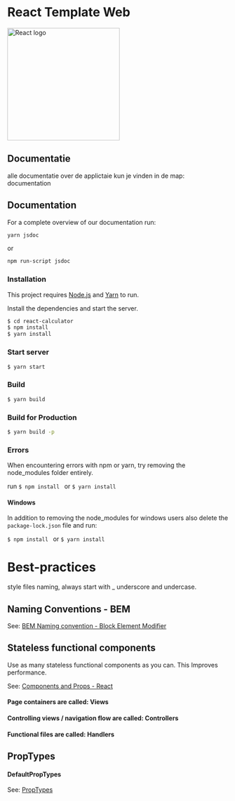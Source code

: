 # React Template Web
<img src="https://cdn-images-1.medium.com/max/512/1*qUlxDdY3T-rDtJ4LhLGkEg.png" alt="React logo" width="256" height="auto">


## Documentatie

alle documentatie over de applictaie kun je vinden in de map: documentation

## Documentation

For a complete overview of our documentation run:

```sh
yarn jsdoc
```
or
```sh
npm run-script jsdoc
```


### Installation

This project requires [Node.js](https://nodejs.org/) and [Yarn](https://yarnpkg.com/) to run.

Install the dependencies and start the server.

```sh
$ cd react-calculator
$ npm install
$ yarn install
```


### Start server

```sh
$ yarn start
```


### Build

```sh
$ yarn build
```

### Build for Production

```sh
$ yarn build -p
```


### Errors

When encountering errors with npm or yarn, try removing the node_modules folder entirely.

run
```$ npm install ``` or ``` $ yarn install ```


#### Windows

In addition to removing the node_modules for windows users also delete the ``` package-lock.json ``` file and run:

```$ npm install ``` or ``` $ yarn install ```



# Best-practices

style files naming, always start with _ underscore and undercase.

## Naming Conventions - BEM


See: [BEM Naming convention - Block Element Modifier](http://getbem.com/)

## Stateless functional components

Use as many stateless functional components as you can. This Improves performance.

See: [Components and Props - React](https://reactjs.org/docs/components-and-props.html)

#### Page containers are called: Views
#### Controlling views / navigation flow are called: Controllers
#### Functional files are called: Handlers

## PropTypes

#### DefaultPropTypes

See: [PropTypes](https://www.npmjs.com/package/prop-types)
